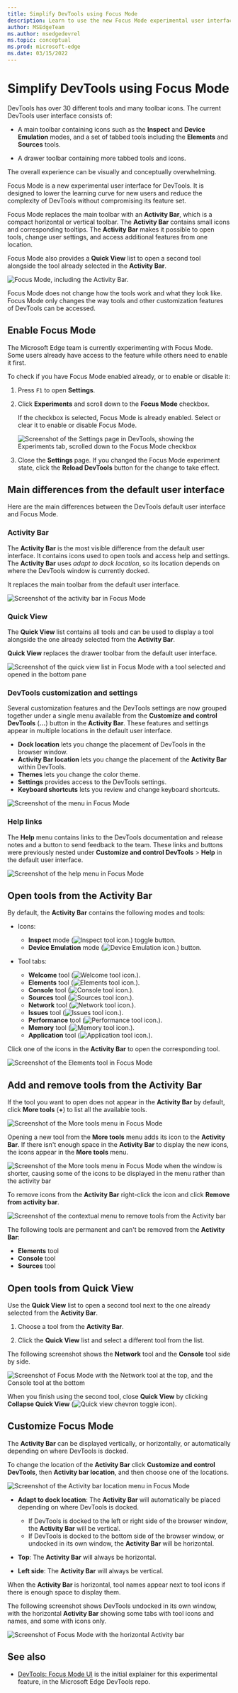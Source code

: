 ```yaml
---
title: Simplify DevTools using Focus Mode
description: Learn to use the new Focus Mode experimental user interface to reduce the complexity of DevTools, make it more compact, and easier to open and close tools.
author: MSEdgeTeam
ms.author: msedgedevrel
ms.topic: conceptual
ms.prod: microsoft-edge
ms.date: 03/15/2022
---
```

# Simplify DevTools using Focus Mode

DevTools has over 30 different tools and many toolbar icons. The current DevTools user interface consists of:

* A main toolbar containing icons such as the **Inspect** and **Device Emulation** modes, and a set of tabbed tools including the **Elements** and **Sources** tools.

* A drawer toolbar containing more tabbed tools and icons.

The overall experience can be visually and conceptually overwhelming.

Focus Mode is a new experimental user interface for DevTools. It is designed to lower the learning curve for new users and reduce the complexity of DevTools without compromising its feature set.

Focus Mode replaces the main toolbar with an **Activity Bar**, which is a compact horizontal or vertical toolbar. The **Activity Bar** contains small icons and corresponding tooltips. The **Activity Bar** makes it possible to open tools, change user settings, and access additional features from one location.

Focus Mode also provides a **Quick View** list to open a second tool alongside the tool already selected in the **Activity Bar**.

![Focus Mode, including the Activity Bar.](media/focus-mode.png)

Focus Mode does not change how the tools work and what they look like. Focus Mode only changes the way tools and other customization features of DevTools can be accessed.


<!-- ====================================================================== -->
## Enable Focus Mode

The Microsoft Edge team is currently experimenting with Focus Mode. Some users already have access to the feature while others need to enable it first.

To check if you have Focus Mode enabled already, or to enable or disable it:

1. Press `F1` to open **Settings**.

1. Click **Experiments** and scroll down to the **Focus Mode** checkbox.

   If the checkbox is selected, Focus Mode is already enabled. Select or clear it to enable or disable Focus Mode.

    ![Screenshot of the Settings page in DevTools, showing the Experiments tab, scrolled down to the Focus Mode checkbox](media/focus-mode-pref.png)

1. Close the **Settings** page. If you changed the Focus Mode experiment state, click the **Reload DevTools** button for the change to take effect.


<!-- ====================================================================== -->
## Main differences from the default user interface

Here are the main differences between the DevTools default user interface and Focus Mode.

### Activity Bar

  The **Activity Bar** is the most visible difference from the default user interface. It contains icons used to open tools and access help and settings. The **Activity Bar** uses *adapt to dock location*, so its location depends on where the DevTools window is currently docked.

  It replaces the main toolbar from the default user interface.

  ![Screenshot of the activity bar in Focus Mode](media/focus-mode-activity-bar.png)

### Quick View

  The **Quick View** list contains all tools and can be used to display a tool alongside the one already selected from the **Activity Bar**.

  **Quick View** replaces the drawer toolbar from the default user interface.

  ![Screenshot of the quick view list in Focus Mode with a tool selected and opened in the bottom pane](media/focus-mode-quick-view.png)

### DevTools customization and settings

  Several customization features and the DevTools settings are now grouped together under a single menu available from the **Customize and control DevTools** (**...**) button in the **Activity Bar**. These features and settings appear in multiple locations in the default user interface.

  * **Dock location** lets you change the placement of DevTools in the browser window.
  * **Activity Bar location** lets you change the placement of the **Activity Bar** within DevTools.
  * **Themes** lets you change the color theme.
  * **Settings** provides access to the DevTools settings.
  * **Keyboard shortcuts** lets you review and change keyboard shortcuts.

  ![Screenshot of the menu in Focus Mode](media/focus-mode-menu.png)

### Help links

  The **Help** menu contains links to the DevTools documentation and release notes and a button to send feedback to the team. These links and buttons were previously nested under **Customize and control DevTools** > **Help** in the default user interface.

  ![Screenshot of the help menu in Focus Mode](media/focus-mode-help.png)


<!-- ====================================================================== -->
## Open tools from the Activity Bar

By default, the **Activity Bar** contains the following modes and tools:

* Icons:
   *  **Inspect** mode (![Inspect tool icon.](../media/inspect-tool-icon-light-theme.png)) toggle button.
   *  **Device Emulation** mode (![Device Emulation icon.](../media/device-emulation-icon-light-theme.png)) button.

* Tool tabs:
   *  **Welcome** tool (![Welcome tool icon.](media/focus-mode-welcome.png)).
   *  **Elements** tool (![Elements tool icon.](media/focus-mode-elements.png)).
   *  **Console** tool (![Console tool icon.](media/focus-mode-console.png)).
   *  **Sources** tool (![Sources tool icon.](media/focus-mode-sources.png)).
   *  **Network** tool (![Network tool icon.](media/focus-mode-network.png)).
   *  **Issues** tool (![Issues tool icon.](media/focus-mode-issues.png)).
   *  **Performance** tool (![Performance tool icon.](media/focus-mode-performance.png)).
   *  **Memory** tool (![Memory tool icon.](media/focus-mode-memory.png)).
   *  **Application** tool (![Application tool icon.](media/focus-mode-application.png)).

Click one of the icons in the **Activity Bar** to open the corresponding tool.

![Screenshot of the Elements tool in Focus Mode](media/focus-mode-elements-tool.png)


<!-- ====================================================================== -->
## Add and remove tools from the Activity Bar

If the tool you want to open does not appear in the **Activity Bar** by default, click **More tools** (**+**) to list all the available tools.

![Screenshot of the More tools menu in Focus Mode](media/focus-mode-more-tools.png)

Opening a new tool from the **More tools** menu adds its icon to the **Activity Bar**. If there isn't enough space in the **Activity Bar** to display the new icons, the icons appear in the **More tools** menu.

![Screenshot of the More tools menu in Focus Mode when the window is shorter, causing some of the icons to be displayed in the menu rather than the activity bar](media/focus-mode-overflow-tools.png)

To remove icons from the **Activity Bar** right-click the icon and click **Remove from activity bar**.

![Screenshot of the contextual menu to remove tools from the Activity bar](media/focus-mode-remove-tool.png)

The following tools are permanent and can't be removed from the **Activity Bar**:

* **Elements** tool
* **Console** tool
* **Sources** tool


<!-- ====================================================================== -->
## Open tools from Quick View

Use the **Quick View** list to open a second tool next to the one already selected from the **Activity Bar**.

1. Choose a tool from the **Activity Bar**.

1. Click the **Quick View** list and select a different tool from the list.

The following screenshot shows the **Network** tool and the **Console** tool side by side.

![Screenshot of Focus Mode with the Network tool at the top, and the Console tool at the bottom](media/focus-mode-quick-view-tool.png)

When you finish using the second tool, close **Quick View** by clicking **Collapse Quick View** (![Quick view chevron toggle icon](media/focus-mode-chevron.png)).


<!-- ====================================================================== -->
## Customize Focus Mode

The **Activity Bar** can be displayed vertically, or horizontally, or automatically depending on where DevTools is docked.

To change the location of the **Activity Bar** click **Customize and control DevTools**, then **Activity bar location**, and then choose one of the locations.

![Screenshot of the Activity bar location menu in Focus Mode](media/focus-mode-activity-bar-location.png)

* **Adapt to dock location**: The **Activity Bar** will automatically be placed depending on where DevTools is docked.

  * If DevTools is docked to the left or right side of the browser window, the **Activity Bar** will be vertical.
  * If DevTools is docked to the bottom side of the browser window, or undocked in its own window, the **Activity Bar** will be horizontal.

* **Top**: The **Activity Bar** will always be horizontal.

* **Left side**: The **Activity Bar** will always be vertical.

When the **Activity Bar** is horizontal, tool names appear next to tool icons if there is enough space to display them.

The following screenshot shows DevTools undocked in its own window, with the horizontal **Activity Bar** showing some tabs with tool icons and names, and some with icons only.

![Screenshot of Focus Mode with the horizontal Activity bar](media/focus-mode-horizontal.png)


<!-- ====================================================================== -->
## See also

* [DevTools: Focus Mode UI](https://github.com/MicrosoftEdge/DevTools/blob/main/explainers/FocusMode/explainer.md) is the initial explainer for this experimental feature, in the Microsoft Edge DevTools repo.
